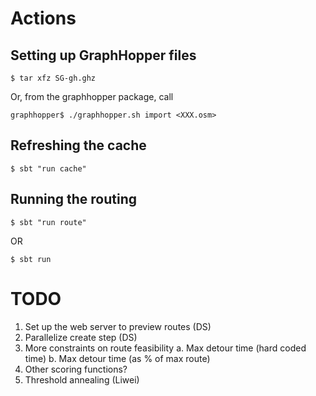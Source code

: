 

Actions
=======

Setting up GraphHopper files
----------------------------

    $ tar xfz SG-gh.ghz

Or, from the graphhopper package, call

    graphhopper$ ./graphhopper.sh import <XXX.osm>

Refreshing the cache
--------------------

    $ sbt "run cache"

Running the routing
-------------------

    $ sbt "run route"

OR

    $ sbt run



TODO
====

1. Set up the web server to preview routes (DS)
2. Parallelize create step (DS)
3. More constraints on route feasibility
  a. Max detour time (hard coded time)
  b. Max detour time (as % of max route)
4. Other scoring functions?
5. Threshold annealing (Liwei)
